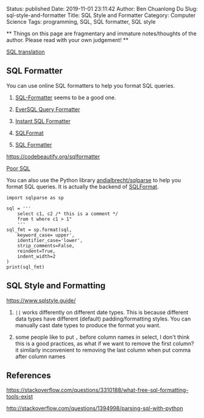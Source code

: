 Status: published
Date: 2019-11-01 23:11:42
Author: Ben Chuanlong Du
Slug: sql-style-and-formatter
Title: SQL Style and Formatter
Category: Computer Science
Tags: programming, SQL, SQL formatter, SQL style

**
Things on this page are
fragmentary and immature notes/thoughts of the author.
Please read with your own judgement!
**


[SQL translation](https://www.jooq.org/translate/)

## SQL Formatter

You can use online SQL formatters to help you format SQL queries.

1. [SQL-Formatter](https://www.freeformatter.com/sql-formatter.html) seems to be a good one.

2. [EverSQL Query Formatter](https://www.eversql.com/sql-query-formatter/)

1. [Instant SQL Formatter](http://www.dpriver.com/pp/sqlformat.htm)

2. [SQLFormat](https://sqlformat.org/)

3. [SQL Formatter](http://www.sql-format.com/)

https://codebeautify.org/sqlformatter

[Poor SQL](https://poorsql.com/)

You can also use the Python library 
[andialbrecht/sqlparse](https://github.com/andialbrecht/sqlparse)
to help you format SQL queries.
It is actually the backend of [SQLFormat](https://sqlformat.org/).
```
import sqlparse as sp

sql = '''
    select c1, c2 /* this is a comment */
    from t where c1 > 1"
    '''
sql_fmt = sp.format(sql,
    keyword_case= upper',
    identifier_case='lower',
    strip_comments=False,
    reindent=True,
    indent_width=2
)
print(sql_fmt)
```

## SQL Style and Formatting

https://www.sqlstyle.guide/

1. `||` works differently on different date types. 
    This is because different data types have different (default) padding/formatting styles.
    You can manually cast date types to produce the format you want. 

2. some people like to put `,` 
    before column names in select, 
    I don't think this is a good practices, 
    as what if we want to remove the first column? 
    it similarly inconvenient to removing the last column when put comma after column names

## References

https://stackoverflow.com/questions/3310188/what-free-sql-formatting-tools-exist

http://stackoverflow.com/questions/1394998/parsing-sql-with-python
